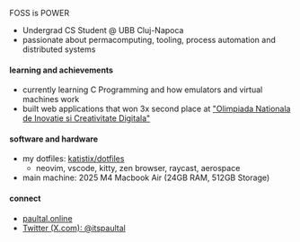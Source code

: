 FOSS is POWER


- Undergrad CS Student @ UBB Cluj-Napoca
- passionate about permacomputing, tooling, process automation and distributed systems

#### learning and achievements
- currently learning C Programming and how emulators and virtual machines work
- built web applications that won 3x second place at ["Olimpiada Nationala de Inovatie si Creativitate Digitala"](https://infoeducatie.ro/)

#### software and hardware
- my dotfiles: [katistix/dotfiles](https://github.com/katistix/dotfiles)
    - neovim, vscode, kitty, zen browser, raycast, aerospace
- main machine: 2025 M4 Macbook Air (24GB RAM, 512GB Storage)

#### connect
- [paultal.online](https://paultal.online)
- [Twitter (X.com): @itspaultal](https://x.com/itspaultal)


